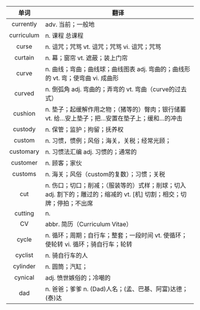 |单词|翻译  |
|:--:|--| 
|	currently  		|		adv. 当前；一般地	|		
|	curriculum  		|		n. 课程 总课程	|		
|	curse  		|		n. 诅咒；咒骂 vt. 诅咒；咒骂 vi. 诅咒；咒骂	|		
|	curtain  		|		n. 幕；窗帘 vt. 遮蔽；装上门帘	|		
|	curve  		|		n. 曲线；弯曲；曲线球；曲线图表 adj. 弯曲的；曲线形的 vt. 弯；使弯曲 vi. 成曲形	|		
|	curved  		|		n. 倒弧角 adj. 弯曲的；弄弯的 vt. 弯曲（curve的过去式）	|		
|	cushion  		|		n. 垫子；起缓解作用之物；（猪等的）臀肉；银行储蓄 vt. 给…安上垫子；把…安置在垫子上；缓和…的冲击	|		
|	custody  		|		n. 保管；监护；拘留；抚养权	|		
|	custom  		|		n. 习惯，惯例；风俗；海关，关税；经常光顾；	|		
|	customary  		|		n. 习惯法汇编 adj. 习惯的；通常的	|		
|	customer  		|		n. 顾客；家伙	|		
|	customs  		|		n. 海关；风俗（custom的复数）；习惯；关税	|		
|	cut  		|		n. 伤口；切口；削减；（服装等的）式样；削球；切入 adj. 割下的；雕过的；缩减的 vt. [机] 切割；相交；切牌；停拍；不出席	|		
|	cutting  		|		n. 	|		
|	CV  		|		abbr. 简历（Curriculum Vitae）	|		
|	cycle  		|		n. 循环；周期；自行车；整套；一段时间 vt. 使循环；使轮转 vi. 循环；骑自行车；轮转	|		
|	cyclist  		|		n. 骑自行车的人	|		
|	cylinder  		|		n. 圆筒；汽缸；	|		
|	cynical  		|		adj. 愤世嫉俗的；冷嘲的	|		
|	dad  		|		n. 爸爸；爹爹 n. (Dad)人名；(孟、巴基、阿富)达德；(泰)达	|		
